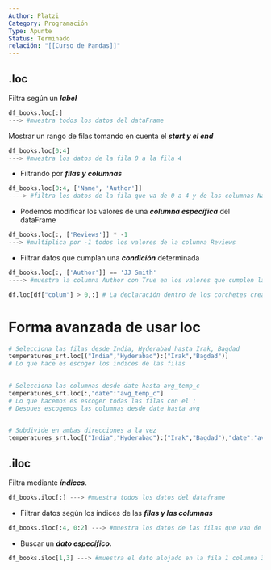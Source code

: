 ```yaml
---
Author: Platzi
Category: Programación
Type: Apunte
Status: Terminado
relación: "[[Curso de Pandas]]"
---
```

## .loc

Filtra según un **_label_**


```python
df_books.loc[:]
---> #muestra todos los datos del dataFrame
```

Mostrar un rango de filas tomando en cuenta el **_start y el end_**

```python
df_books.loc[0:4] 
---> #muestra los datos de la fila 0 a la fila 4
```

- Filtrando por **_filas y columnas_**

```python
df_books.loc[0:4, ['Name', 'Author']] 
----> #filtra los datos de la fila que va de 0 a 4 y de las columnas Name y Author
```

- Podemos modificar los valores de una **_columna específica_** del dataFrame

```python
df_books.loc[:, ['Reviews']] * -1
---> #multiplica por -1 todos los valores de la columna Reviews
```

- Filtrar datos que cumplan una **_condición_** determinada

```python
df_books.loc[:, ['Author']] == 'JJ Smith' 
----> #muestra la columna Author con True en los valores que cumplen la condicion y False para los que no la cumplen
```

```python
df.loc[df["colum"] > 0,:] # La declaración dentro de los corchetes crea una matriz de True o False
```

# Forma avanzada de usar loc

```python
# Selecciona las filas desde India, Hyderabad hasta Irak, Bagdad
temperatures_srt.loc[("India","Hyderabad"):("Irak","Bagdad")]
# Lo que hace es escoger los indices de las filas
  

# Selecciona las columnas desde date hasta avg_temp_c
temperatures_srt.loc[:,"date":"avg_temp_c"]
# Lo que hacemos es escoger todas las filas con el :
# Despues escogemos las columnas desde date hasta avg
  

# Subdivide en ambas direcciones a la vez
temperatures_srt.loc[("India","Hyderabad"):("Irak","Bagdad"),"date":"avg_temp_c"]
```
## .iloc

Filtra mediante **_índices_**.

```python
df_books.iloc[:] ---> #muestra todos los datos del dataframe
```

- Filtrar datos según los índices de las **_filas y las columnas_**

```python
df_books.iloc[:4, 0:2] ---> #muestra los datos de las filas que van de 0 a 3 y las columnas con indices 0 y 1
```

- Buscar un **_dato específico._**

```python
df_books.iloc[1,3] ---> #muestra el dato alojado en la fila 1 columna 3
```

